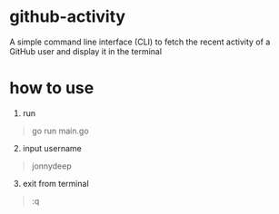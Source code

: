 # github-activity
A simple command line interface (CLI) to fetch the recent activity of a GitHub user and display it in the terminal


# how to use
1. run 
>go run main.go

2. input username
>jonnydeep

3. exit from terminal
>:q